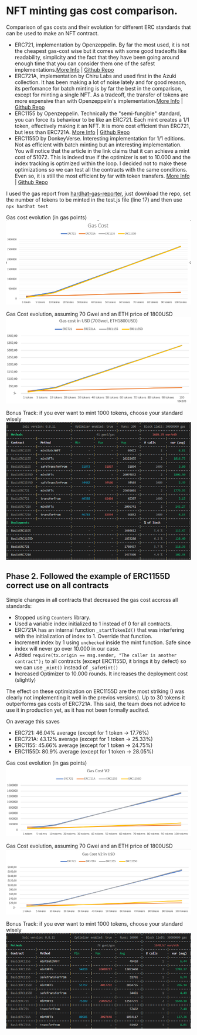 # NFT minting gas cost comparison.

Comparison of gas costs and their evolution for different ERC standards that can be used to make an NFT contract.
- ERC721, implementation by Openzeppelin. By far the most used, it is not the cheapest gas-cost wise but it comes with some good tradeoffs like readability, simplicity and the fact that they have been going around enough time that you can consider them one of the safest implementations.[More Info](https://docs.openzeppelin.com/contracts/4.x/erc721) | [Github Repo](https://github.com/OpenZeppelin/openzeppelin-contracts/blob/master/contracts/token/ERC721/ERC721.sol)
- ERC721A, implementation by Chiru Labs and used first in the Azuki collection. It has been making a lot of noise lately and for good reason, its perfomance for batch minting is by far the best in the comparison, except for minting a single NFT. As a tradeoff, the transfer of tokens are more expensive than with Openzeppelin's implementation.[More Info](https://www.azuki.com/erc721a) | [Github Repo](https://github.com/chiru-labs/ERC721A/blob/main/contracts/ERC721A.sol)
- ERC1155 by Openzeppelin. Technically the "semi-fungible" standard, you can force its behaviour to be like an ERC721. Each mint creates a 1/1 token, effectively making it an NFT. It is more cost efficient than ERC721, but less than ERC721A. [More Info](https://docs.openzeppelin.com/contracts/4.x/erc1155) | [Github Repo](https://github.com/OpenZeppelin/openzeppelin-contracts/blob/master/contracts/token/ERC1155/ERC1155.sol)
- ERC1155D by DonkeyVerse. Interesting implementation for 1/1 editions. Not as efficient with batch minting but an interesting implementation. You will notice that the article in the link claims that it can achieve a mint cost of 51072. This is indeed true if the optimizer is set to 10.000 and the index tracking is optimized within the loop. I decided not to make these optimizations so we can test all the contracts with the same conditions. Even so, it is still the most efficient by far with token transfers. [More Info](https://medium.com/donkeverse/introducing-erc1155d-the-most-efficient-non-fungible-token-contract-in-existence-c1d0a62e30f1) | [Github Repo](https://github.com/DonkeVerse/ERC1155D/blob/main/contracts/ERC1155D.sol)

I used the gas report from [hardhat-gas-reporter](https://www.npmjs.com/package/hardhat-gas-reporter), just download the repo, set the number of tokens to be minted in the test.js file (line 17) and then use ````npx hardhat test```` 

Gas cost evolution (in gas points)
![gas cost evolution](gas-cost.png)

Gas Cost evolution, assuming 70 Gwei and an ETH price of 1800USD
![Gas cost in usd](gas-cost-usd.png)

Bonus Track: if you ever want to mint 1000 tokens, choose your standard wisely
![BonusTrack](gas-report-1000.png)

## Phase 2. Followed the example of ERC1155D correct use on all contracts
Simple changes in all contracts that decreased the gas cost accross all standards:

- Stopped using ````Counters```` library. 
- Used a variable index initialized to 1 instead of 0 for all contracts. 
- ERC721A has an internal function ````_startTokenId()```` that was interfering with the initialization of index to 1. Override that function.
- Increment index by 1 using ````unchecked```` inside the mint function. Safe since index will never go over 10.000 in our case.
- Added ````require(tx.origin == msg.sender, "The caller is another contract");```` to all contracts (except ERC1155D, it brings it by defect) so we can use ````_mint()```` instead of ````_safeMint()````
- Increased Optimizer to 10.000 rounds. It increases the deployment cost (slightly)

The effect on these optimization on ERC1155D are the most striking (I was clearly not implementing it well in the previos versions). Up to 30 tokens it outperforms gas costs of ERC721A. This said, the team does not advice to use it in production yet, as it has not been formally audited.

On average this saves
- ERC721: 46.04% average (except for 1 token -> 17.76%)
- ERC721A: 43.12% average (except for 1 token -> 25.33%)
- ERC1155: 45.66% average (except for 1 token -> 24.75%)
- ERC1155D: 80.9% average (except for 1 token -> 28.05%)

Gas cost evolution (in gas points)
![gas cost evolution](gas-cost-v2.png)

Gas Cost evolution, assuming 70 Gwei and an ETH price of 1800USD
![Gas cost in usd](gas-cost-usd-v2.png)

Bonus Track: if you ever want to mint 1000 tokens, choose your standard wisely
![BonusTrack](gas-report-100v2.png)
